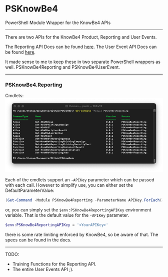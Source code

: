 # PSKnowBe4
PowerShell Module Wrapper for the KnowBe4 APIs

---

There are two APIs for the KnowBe4 Product, Reporting and User Events.

The Reporting API Docs can be found [here](https://developer.knowbe4.com/rest/reporting).
The User Event API Docs can be found [here](https://developer.knowbe4.com/rest/userEvents).

It made sense to me to keep these in two separate PowerShell wrappers as well. PSKnowBe4Reporting and PSKnowBe4UserEvent.

---

### PSKnowBe4.Reporting

Cmdlets:
![PSKnowBe4ReportingAPIKey](/Docs/Images/PSKnowBe4Reporting-Cmdlets.png?raw=true)

Each of the cmdlets support an `-APIKey` parameter which can be passed with each call.  However to simplify use, you can either set the DefaultParameterValue:

```PowerShell
(Get-Command -Module PSKnowBe4Reporting -ParameterName APIKey.ForEach({$Global:PSDefaultParameterValues.Add("$($_.Name):APIKey", '<YourAPIKey')
```

or, you can simply set the `$env:PSKnowBe4ReportingAPIKey` environment variable.  That is the default value for the `-APIKey` parameter.

```PowerShell
$env:PSKnowBe4ReportingAPIKey = '<YourAPIKey>'
```

there is some rate limiting enforced by KnowBe4, so be aware of that.  The specs can be found in the docs.

---

TODO:
* Training Functions for the Reporting API.
* The entire User Events API ;).

